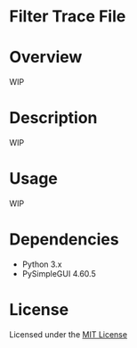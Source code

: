 # Filter Trace File

# Overview
WIP

# Description
WIP

# Usage
WIP

# Dependencies
- Python 3.x
- PySimpleGUI 4.60.5

# License
Licensed under the [MIT License](LICENSE)